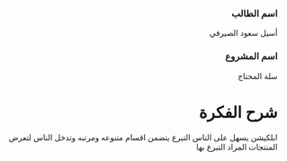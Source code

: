  
> 
<div dir="rtl">
 
### اسم الطالب
أسيل سعود الصيرفي

### اسم المشروع
سلة المحتاج

# شرح الفكرة
ابلكيشن يسهل على الناس التبرع يتضمن اقسام متنوعه ومرتبه وتدخل الناس لتعرض المنتجات المراد التبرع بها 


</div>
